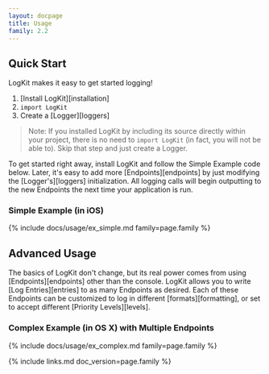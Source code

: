 ```yaml
---
layout: docpage
title: Usage
family: 2.2
---
```


## Quick Start

LogKit makes it easy to get started logging!

1. [Install LogKit][installation]
2. `import LogKit`
3. Create a [Logger][loggers]

> Note: If you installed LogKit by including its source directly within your project, there is no need to `import LogKit` (in fact, you will not be able to). Skip that step and just create a Logger.

To get started right away, install LogKit and follow the Simple Example code below. Later, it's easy to add more [Endpoints][endpoints] by just modifying the [Logger's][loggers] initialization. All logging calls will begin outputting to the new Endpoints the next time your application is run.

### Simple Example (in iOS)

{% include docs/usage/ex_simple.md family=page.family %}


## Advanced Usage

The basics of LogKit don't change, but its real power comes from using [Endpoints][endpoints] other than the console. LogKit allows you to write [Log Entries][entries] to as many Endpoints as desired. Each of these Endpoints can be customized to log in different [formats][formatting], or set to accept different [Priority Levels][levels].

### Complex Example (in OS X) with Multiple Endpoints

{% include docs/usage/ex_complex.md family=page.family %}


{% include links.md doc_version=page.family %}
